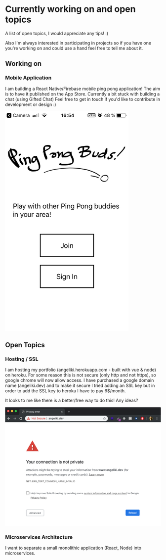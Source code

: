 # Currently working on and open topics 
A list of open topics, I would appreciate any tips! :)

Also I'm always interested in participating in projects so if you have one you're working on and could use a hand feel free to tell me about it.

## Working on 
### Mobile Application
I am building a React Native/Firebase mobile ping pong application! 
The aim is to have it published on the App Store. 
Currently a bit stuck with building a chat (using Gifted Chat)
Feel free to get in touch if you'd like to contribute in development or design :)


<img src="images/pingpongbuds.PNG" width="400">


## Open Topics 
### Hosting / SSL
I am hosting my portfolio (angeliki.herokuapp.com - built with vue & node) on heroku. 
For some reason this is not secure (only http and not https), so google chrome will now allow access.
I have purchased a google domain name (angeliki.dev) and to make it secure I tried adding an SSL key 
but in order to add the SSL key to heroku I have to pay 6$/month. 

It looks to me like there is a better/free way to do this! Any ideas?


<img src="images/connectionNotPrivate.png" width="800">



### Microservices Architecture
I want to separate a small monolithic application (React, Node) into microservices. 
